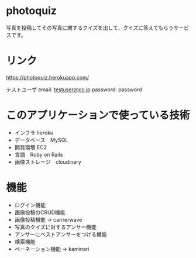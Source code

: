 # photoquiz

写真を投稿してその写真に関するクイズを出して、クイズに答えてもらうサービスです。


# リンク

https://photoquiz.herokuapp.com/

テストユーザ
email:  testuser@co.jp
password:  password

# このアプリケーションで使っている技術
* インフラ heroku
* データベース　MySQL
* 開発環境 EC2
* 言語　Ruby on Rails
* 画像ストレージ　cloudinary

# 機能
* ログイン機能
* 画像投稿のCRUD機能
* 画像投稿機能 → carrierwave
* 写真のクイズに対するアンサー機能
* アンサーにベストアンサーをつける機能
* 検索機能
* ペーネーション機能 → kaminari






